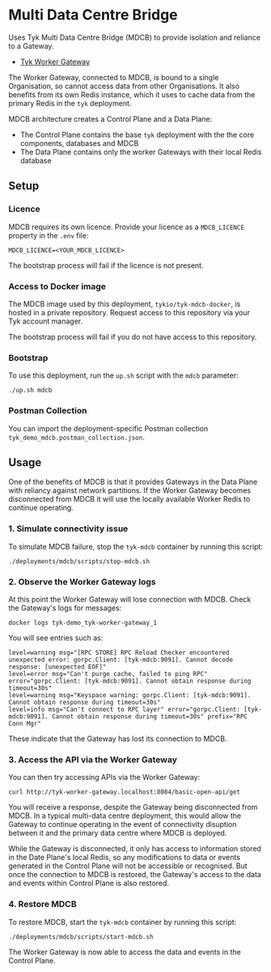 # Multi Data Centre Bridge

Uses Tyk Multi Data Centre Bridge (MDCB) to provide isolation and reliance to a Gateway. 

- [Tyk Worker Gateway](http://tyk-mdcb-gateway.localhost:8084)

The Worker Gateway, connected to MDCB, is bound to a single Organisation, so cannot access data from other Organisations. It also benefits from its own Redis instance, which it uses to cache data from the primary Redis in the `tyk` deployment.

MDCB architecture creates a Control Plane and a Data Plane:

- The Control Plane contains the base `tyk` deployment with the the core components, databases and MDCB
- The Data Plane contains only the worker Gateways with their local Redis database

## Setup

### Licence

MDCB requires its own licence. Provide your licence as a `MDCB_LICENCE` property in the `.env` file:

```
MDCB_LICENCE=<YOUR_MDCB_LICENCE>
```

The bootstrap process will fail if the licence is not present.

### Access to Docker image

The MDCB image used by this deployment, `tykio/tyk-mdcb-docker`, is hosted in a private repository. Request access to this repository via your Tyk account manager.

The bootstrap process will fail if you do not have access to this repository.

### Bootstrap

To use this deployment, run the `up.sh` script with the `mdcb` parameter:

```
./up.sh mdcb
```

### Postman Collection

You can import the deployment-specific Postman collection `tyk_demo_mdcb.postman_collection.json`.

## Usage

One of the benefits of MDCB is that it provides Gateways in the Data Plane with reliancy against network partitions. If the Worker Gateway becomes disconnected from MDCB it will use the locally available Worker Redis to continue operating.

### 1. Simulate connectivity issue

To simulate MDCB failure, stop the `tyk-mdcb` container by running this script:

```
./deployments/mdcb/scripts/stop-mdcb.sh
```

### 2. Observe the Worker Gateway logs
At this point the Worker Gateway will lose connection with MDCB. Check the Gateway's logs for messages:

```
docker logs tyk-demo_tyk-worker-gateway_1
```

You will see entries such as:

```
level=warning msg="[RPC STORE] RPC Reload Checker encountered unexpected error: gorpc.Client: [tyk-mdcb:9091]. Cannot decode response: [unexpected EOF]"
level=error msg="Can't purge cache, failed to ping RPC" error="gorpc.Client: [tyk-mdcb:9091]. Cannot obtain response during timeout=30s"
level=warning msg="Keyspace warning: gorpc.Client: [tyk-mdcb:9091]. Cannot obtain response during timeout=30s"
level=info msg="Can't connect to RPC layer" error="gorpc.Client: [tyk-mdcb:9091]. Cannot obtain response during timeout=30s" prefix="RPC Conn Mgr"
```

These indicate that the Gateway has lost its connection to MDCB.

### 3. Access the API via the Worker Gateway

You can then try accessing APIs via the Worker Gateway:

```
curl http://tyk-worker-gateway.localhost:8084/basic-open-api/get
```

You will receive a response, despite the Gateway being disconnected from MDCB. In a typical multi-data centre deployment, this would allow the Gateway to continue operating in the event of connectivity disuption between it and the primary data centre where MDCB is deployed.

While the Gateway is disconnected, it only has access to information stored in the Date Plane's local Redis, so any modifications to data or events generated in the Control Plane will not be accessible or recognised. But once the connection to MDCB is restored, the Gateway's access to the data and events within Control Plane is also restored.

### 4. Restore MDCB

To restore MDCB, start the `tyk-mdcb` container by running this script:

```
./deployments/mdcb/scripts/start-mdcb.sh
```

The Worker Gateway is now able to access the data and events in the Control Plane.